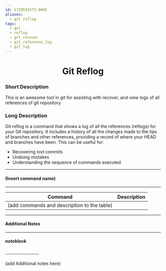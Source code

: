 ```yaml
---
id: 1720592573-BHOE
aliases:
  - git reflog
tags:
  - git
  - reflog
  - git_recover
  - git_reference_log
  - git_log
---
```


<center>
<h1>Git Reflog</h1>
</center>

### Short Description
This is an awesome tool in git for assisting with recover, and view logs of all references of git repository

### Long Description
  Git reflog is a command that shows a log of all the references (reflogs) for your Git repository. It includes a
  history of all the changes made to the tips of branches and other references, providing a record of where your HEAD
  and branches have been. This can be useful for:

  - Recovering lost commits
  - Undoing mistakes
  - Understanding the sequence of commands executed

---
#### (Insert command name)
---

| Command                          | Description                                                                   |
|----------------------------------|-------------------------------------------------------------------------------|
|(add commands and description to the table)||





---
#### Additional Notes
---


##### noteblock
\-----------------

(add Additional notes here)

